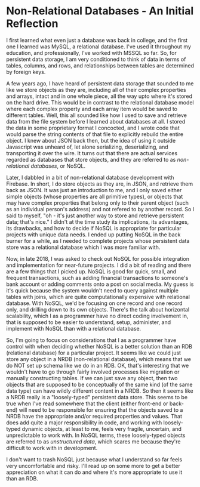 # Non-Relational Databases - An Initial Reflection

I first learned what even just a database was back in college, and the first one I learned was MySQL, a relational database. I've used it throughout my education,
and professionally, I've worked with MSSQL so far. So, for persistent data storage, I am very conditioned to think of data in terms of tables, columns, and rows,
and relationships between tables are determined by foreign keys.

A few years ago, I have heard of persistent data storage that sounded to me like we store objects as they are, including all of their complex properties and arrays,
intact and in one whole piece, all the way upto where it's stored on the hard drive. This would be in contrast to the relational database model where each complex
property and each array item would be saved to different tables. Well, this all sounded like how I used to save and retrieve data from the file system before I 
learned about databases at all. I stored the data in some proprietary format I concocted, and I wrote code that would parse the string contents of that file to 
explicitly rebuild the entire object. I knew about JSON back then, but the idea of using it outside Javascript was unheard of, let alone serializing, deserializing,
and transporting it over the wire. It turns out that there are actual services regarded as databases that store objects, and they are referred to as 
*non-relational databases*, or NoSQL.

Later, I dabbled in a bit of non-relational database development with Firebase. In short, I do store objects as they are, in JSON, and retrieve them back as JSON.
It was just an introduction to me, and I only saved either simple objects (whose properties are all primitive types), or objects that may have complex properties
that belong only to their parent object (such as an individual person's address) and not refered to by another record. So I said to myself, "oh - it's just another
way to store and retrieve persistent data; that's nice." I didn't at the time study its implications, its advantages, its drawbacks, and how to decide if NoSQL is
appropriate for particular projects with unique data needs. I ended up putting NoSQL in the back burner for a while, as I needed to complete projects whose persistent
data store was a relational database which I was more familiar with.

Now, in late 2018, I was asked to check out NoSQL for possible integration and implementation for near-future projects. I did a bit of reading and there are a
few things that I picked up. NoSQL is good for quick, small, and frequent transactions, such as adding financial transactions to someone's bank account or adding
comments onto a post on social media. My guess is it's quick because the system wouldn't need to query against multiple tables with joins, which are quite computationally
expensive with relational database. With NoSQL, we'd be focusing on one record and one record only, and drilling down to its own objects. There's the talk about horizontal
scalability, which I as a programmer have no direct coding involvement in, that is supposed to be easier to understand, setup, administer, and implement with
NoSQL than with a relational database.

So, I'm going to focus on considerations that I as a programmer have control with when deciding whether NoSQL is a better solution than an RDB (relational database)
for a particular project. It seems like we could just store any object in a NRDB (non-relational database), which means that we do NOT set up schema like we do
in an RDB. OK, that's interesting that we wouldn't have to go through fairly involved processes like migration or manually constructing tables. If we can just save
any object, then two objects that are supposed to be conceptually of the same kind (of the same data type) can have wildly different content in a NRDB. So then it
seems like a NRDB really is a "loosely-typed" persistent data store. This seems to be true when I've read somewhere that the client (either front-end or back-end)
will need to be responsible for ensuring that the objects saved to a NRDB have the appropriate and/or required properties and values. That does add quite a major
responsibility in code, and working with loosely-typed dynamic objects, at least to me, feels very fragile, uncertain, and unpredictable to work with. In NoSQL
terms, these loosely-typed objects are referred to as *unstructured data*, which scares me because they're difficult to work with in development.

I don't want to trash NoSQL just because what I understand so far feels very uncomfortable and risky. I'll read up on some more to get a better appreciation
on what it can do and where it's more appropriate to use it than an RDB.


